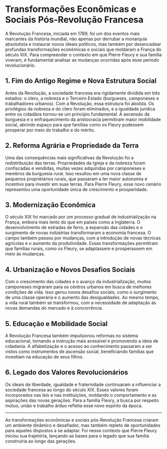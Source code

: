 # Transformações Econômicas e Sociais Pós-Revolução Francesa

A Revolução Francesa, iniciada em 1789, foi um dos eventos mais marcantes da história mundial, não apenas por derrubar a monarquia absolutista e instaurar novos ideais políticos, mas também por desencadear profundas transformações econômicas e sociais que moldaram a França do século XIX. Para compreender o contexto em que Pierre Fleury e sua família viveram, é fundamental analisar as mudanças ocorridas após esse período revolucionário.

## 1. Fim do Antigo Regime e Nova Estrutura Social

Antes da Revolução, a sociedade francesa era rigidamente dividida em três estados: o clero, a nobreza e o Terceiro Estado (burgueses, camponeses e trabalhadores urbanos). Com a Revolução, essa estrutura foi abolida. Os privilégios da nobreza e do clero foram eliminados, e a igualdade jurídica entre os cidadãos tornou-se um princípio fundamental. A ascensão da burguesia e o enfraquecimento da aristocracia permitiram maior mobilidade social, abrindo espaço para que famílias como os Fleury pudessem prosperar por meio do trabalho e do mérito.

## 2. Reforma Agrária e Propriedade da Terra

Uma das consequências mais significativas da Revolução foi a redistribuição das terras. Propriedades da Igreja e da nobreza foram confiscadas e vendidas, muitas vezes adquiridas por camponeses e membros da burguesia rural. Isso resultou em uma nova classe de pequenos proprietários rurais, que passaram a ter maior autonomia e incentivo para investir em suas terras. Para Pierre Fleury, esse novo cenário representou uma oportunidade única de crescimento e prosperidade.

## 3. Modernização Econômica

O século XIX foi marcado por um processo gradual de industrialização na França, embora mais lento do que em países como a Inglaterra. O desenvolvimento de estradas de ferro, a expansão das cidades e o surgimento de novas indústrias transformaram a economia francesa. O campo também passou por mudanças, com a introdução de novas técnicas agrícolas e o aumento da produtividade. Essas transformações permitiram que famílias rurais, como os Fleury, se adaptassem e prosperassem em meio às mudanças.

## 4. Urbanização e Novos Desafios Sociais

Com o crescimento das cidades e o avanço da industrialização, muitos camponeses migraram para os centros urbanos em busca de melhores condições de vida. Isso gerou novos desafios sociais, como o surgimento de uma classe operária e o aumento das desigualdades. Ao mesmo tempo, a vida rural também se transformou, com a necessidade de adaptação às novas demandas do mercado e à concorrência.

## 5. Educação e Mobilidade Social

A Revolução Francesa também impulsionou reformas no sistema educacional, tornando a instrução mais acessível e promovendo a ideia de cidadania. A alfabetização e o acesso ao conhecimento passaram a ser vistos como instrumentos de ascensão social, beneficiando famílias que investiam na educação de seus filhos.

## 6. Legado dos Valores Revolucionários

Os ideais de liberdade, igualdade e fraternidade continuaram a influenciar a sociedade francesa ao longo do século XIX. Esses valores foram incorporados nas leis e nas instituições, moldando o comportamento e as aspirações das novas gerações. Para a família Fleury, a busca por respeito mútuo, união e trabalho árduo refletia esse novo espírito da época.

---

As transformações econômicas e sociais pós-Revolução Francesa criaram um ambiente dinâmico e desafiador, mas também repleto de oportunidades para aqueles dispostos a se adaptar. Foi nesse contexto que Pierre Fleury iniciou sua trajetória, lançando as bases para o legado que sua família construiria ao longo das gerações.